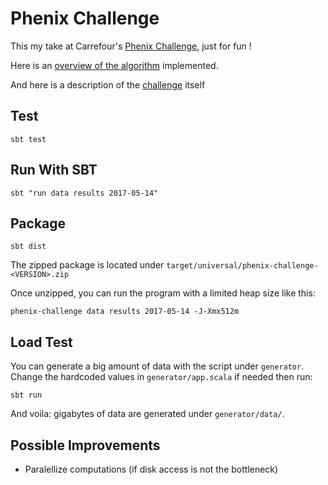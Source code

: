 # Phenix Challenge

This my take at Carrefour's [Phenix Challenge](https://github.com/Carrefour-Group/phenix-challenge), just for fun !

Here is an [overview of the algorithm](ALGORITHM.md) implemented.

And here is a description of the [challenge](CHALLENGE.md) itself

## Test

`sbt test`

## Run With SBT

`sbt "run data results 2017-05-14"`

## Package

`sbt dist`

The zipped package is located under `target/universal/phenix-challenge-<VERSION>.zip`

Once unzipped, you can run the program with a limited heap size like this:

`phenix-challenge data results 2017-05-14 -J-Xmx512m`

## Load Test

You can generate a big amount of data with the script under `generator`. Change the hardcoded values in `generator/app.scala` if needed then run:

`sbt run`

And voila: gigabytes of data are generated under `generator/data/`.

## Possible Improvements

- Paralellize computations (if disk access is not the bottleneck)
